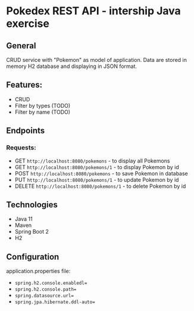 # Pokedex REST API - intership Java exercise
## General
CRUD service with "Pokemon" as model of application. Data are stored in memory H2 database and displaying in JSON format.

## Features:
* CRUD
* Filter by types (TODO)
* Filter by name (TODO)

## Endpoints
### Requests:
* GET `http://localhost:8080/pokemons` - to display all Pokemons
* GET `http://localhost:8080/pokemons/1` - to display Pokemon by id
* POST `http://localhost:8080/pokemons` - to save Pokemon in database
* PUT `http://localhost:8080/pokemons/1` - to update Pokemon by id
* DELETE `http://localhost:8080/pokemons/1` - to delete Pokemon by id

## Technologies
* Java 11
* Maven
* Spring Boot 2
* H2
## Configuration
application.properties file:
* `spring.h2.console.enabledl=`
* `spring.h2.console.path=`
* `spring.datasource.url=`
* `spring.jpa.hibernate.ddl-auto=`
